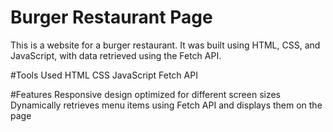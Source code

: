 # Burger Restaurant Page
 This is a website for a burger restaurant. It was built using HTML, CSS, and JavaScript, with data retrieved using the Fetch API.

#Tools Used
 HTML
 CSS
 JavaScript
 Fetch API

#Features
 Responsive design optimized for different screen sizes
 Dynamically retrieves menu items using Fetch API and displays them on the page


